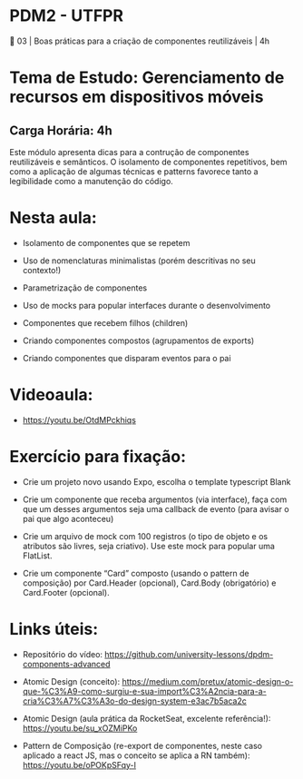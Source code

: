 # PDM2 - UTFPR 
📖 03 | Boas práticas para a criação de componentes reutilizáveis | 4h

# Tema de Estudo: Gerenciamento de recursos em dispositivos móveis
## Carga Horária: 4h
Este módulo apresenta dicas para a contrução de componentes reutilizáveis e semânticos. O isolamento de componentes repetitivos, bem como a aplicação de algumas técnicas e patterns favorece tanto a legibilidade como a manutenção do código. 

# Nesta aula:

- Isolamento de componentes que se repetem

- Uso de nomenclaturas minimalistas (porém descritivas no seu contexto!)

- Parametrização de componentes

- Uso de mocks para popular interfaces durante o desenvolvimento

- Componentes que recebem filhos (children)

- Criando componentes compostos (agrupamentos de exports)

- Criando componentes que disparam eventos para o pai

# Videoaula:

- https://youtu.be/OtdMPckhiqs 

# Exercício para fixação:

- Crie um projeto novo usando Expo, escolha o template typescript Blank

- Crie um componente que receba argumentos (via interface), faça com que um desses argumentos seja uma callback de evento (para avisar o pai que algo aconteceu)

- Crie um arquivo de mock com 100 registros (o tipo de objeto e os atributos são livres, seja criativo). Use este mock para popular uma FlatList.

- Crie um componente “Card” composto (usando o pattern de composição) por Card.Header (opcional), Card.Body (obrigatório) e Card.Footer (opcional).

# Links úteis:

- Repositório do vídeo: https://github.com/university-lessons/dpdm-components-advanced 

- Atomic Design (conceito): https://medium.com/pretux/atomic-design-o-que-%C3%A9-como-surgiu-e-sua-import%C3%A2ncia-para-a-cria%C3%A7%C3%A3o-do-design-system-e3ac7b5aca2c 

- Atomic Design (aula prática da RocketSeat, excelente referência!): https://youtu.be/su_xOZMiPKo 

- Pattern de Composição (re-export de componentes, neste caso aplicado a react JS, mas o conceito se aplica a RN também): https://youtu.be/oPOKpSFqy-I